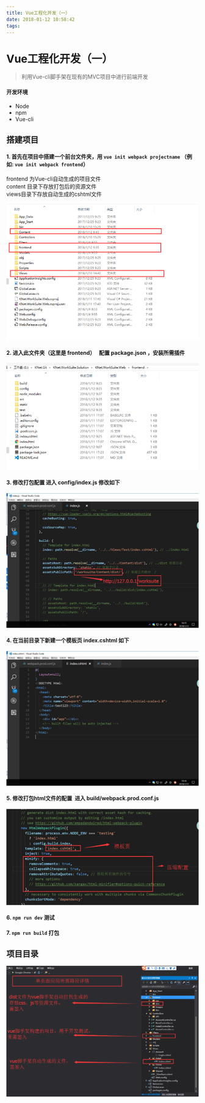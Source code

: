 ```yaml
---
title: Vue工程化开发（一）
date: 2018-01-12 10:58:42
tags:
---
```


# Vue工程化开发（一）



> 利用Vue-cli脚手架在现有的MVC项目中进行前端开发

#### 开发环境
- Node
- npm
- Vue-cli


## 搭建项目

#### 1. 首先在项目中搭建一个前台文件夹，用 `vue init webpack projectname` （例如: `vue init webpack frontend`） 

frontend 为Vue-cli自动生成的项目文件  
content 目录下存放打包后的资源文件  
views目录下存放自动生成的cshtml文件  

![](https://raw.githubusercontent.com/Yangfan2016/PicBed/master/Blog/webpack-vue-cli-004.png) 
  
  
#### 2. 进入此文件夹（这里是 frontend）   配置 package.json ，安装所需插件  

![](https://raw.githubusercontent.com/Yangfan2016/PicBed/master/Blog/webpack-vue-cli-005.png) 


#### 3. 修改打包配置   进入 config/index.js     修改如下  

![](https://raw.githubusercontent.com/Yangfan2016/PicBed/master/Blog/webpack-vue-cli-001.jpg)

#### 4. 在当前目录下新建一个模板页 index.cshtml  如下

![](https://raw.githubusercontent.com/Yangfan2016/PicBed/master/Blog/webpack-vue-cli-002.jpg)  

#### 5. 修改打包html文件的配置  进入 build/webpack.prod.conf.js

![](https://raw.githubusercontent.com/Yangfan2016/PicBed/master/Blog/webpack-vue-cli-003.png) 

#### 6. `npm run dev`  测试  

#### 7. `npm run build` 打包  


## 项目目录

![](https://raw.githubusercontent.com/Yangfan2016/PicBed/master/Blog/webpack-vue-cli-006.png)

